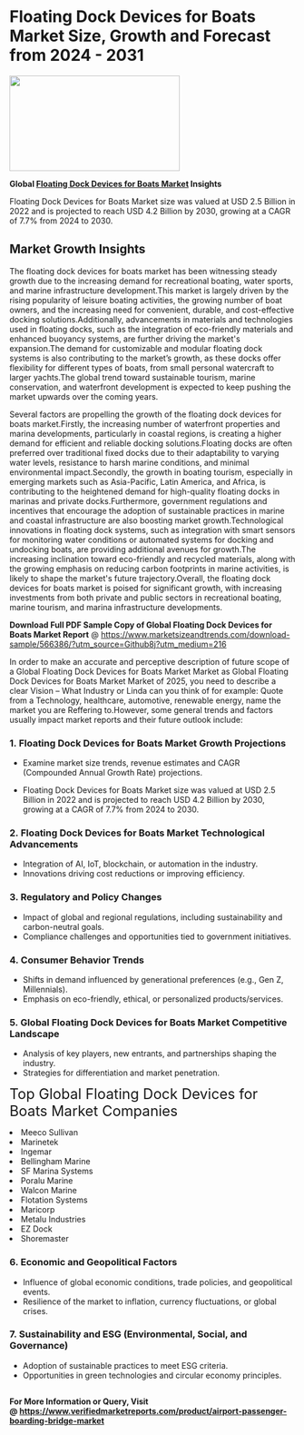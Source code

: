 <H1>Floating Dock Devices for Boats Market Size, Growth and Forecast from 2024 - 2031</H1><img class="aligncenter size-medium wp-image-584254" src="https://thirdeyenews.in/wp-content/uploads/2024/09/Global-Market-Research-300x168.jpeg" alt="" width="300" height="168" /><p><strong>Global&nbsp;<a href="https://www.marketsizeandtrends.com/download-sample/566386/?utm_source=Github8j?utm_medium=216">Floating Dock Devices for Boats Market</a> Insights</strong></p><p>Floating Dock Devices for Boats Market size was valued at USD 2.5 Billion in 2022 and is projected to reach USD 4.2 Billion by 2030, growing at a CAGR of 7.7% from 2024 to 2030.</p><p><h2>Market Growth Insights</h2> <p>The floating dock devices for boats market has been witnessing steady growth due to the increasing demand for recreational boating, water sports, and marine infrastructure development.This market is largely driven by the rising popularity of leisure boating activities, the growing number of boat owners, and the increasing need for convenient, durable, and cost-effective docking solutions.Additionally, advancements in materials and technologies used in floating docks, such as the integration of eco-friendly materials and enhanced buoyancy systems, are further driving the market's expansion.The demand for customizable and modular floating dock systems is also contributing to the market’s growth, as these docks offer flexibility for different types of boats, from small personal watercraft to larger yachts.The global trend toward sustainable tourism, marine conservation, and waterfront development is expected to keep pushing the market upwards over the coming years.</p> <p>Several factors are propelling the growth of the floating dock devices for boats market.Firstly, the increasing number of waterfront properties and marina developments, particularly in coastal regions, is creating a higher demand for efficient and reliable docking solutions.Floating docks are often preferred over traditional fixed docks due to their adaptability to varying water levels, resistance to harsh marine conditions, and minimal environmental impact.Secondly, the growth in boating tourism, especially in emerging markets such as Asia-Pacific, Latin America, and Africa, is contributing to the heightened demand for high-quality floating docks in marinas and private docks.Furthermore, government regulations and incentives that encourage the adoption of sustainable practices in marine and coastal infrastructure are also boosting market growth.Technological innovations in floating dock systems, such as integration with smart sensors for monitoring water conditions or automated systems for docking and undocking boats, are providing additional avenues for growth.The increasing inclination toward eco-friendly and recycled materials, along with the growing emphasis on reducing carbon footprints in marine activities, is likely to shape the market's future trajectory.Overall, the floating dock devices for boats market is poised for significant growth, with increasing investments from both private and public sectors in recreational boating, marine tourism, and marina infrastructure developments.<p><span class=""><strong>Download Full PDF Sample Copy of Global Floating Dock Devices for Boats Market Report</strong> @ <a href="https://www.marketsizeandtrends.com/download-sample/566386/?utm_source=Github8j?utm_medium=216" target="_blank">https://www.marketsizeandtrends.com/download-sample/566386/?utm_source=Github8j?utm_medium=216</a></span></p><p>In order to make an accurate and perceptive description of future scope of a Global&nbsp;Floating Dock Devices for Boats Market Market as Global&nbsp;Floating Dock Devices for Boats Market Market of 2025, you need to describe a clear Vision &ndash; What Industry or Linda can you think of for example: Quote from a Technology, healthcare, automotive, renewable energy, name the market you are Reffering to.However, some general trends and factors usually impact market reports and their future outlook include:</p><h3>1.&nbsp;<strong>Floating Dock Devices for Boats Market Growth Projections</strong></h3><ul><li>Examine market size trends, revenue estimates and CAGR (Compounded Annual Growth Rate) projections.</li><li><p>Floating Dock Devices for Boats Market size was valued at USD 2.5 Billion in 2022 and is projected to reach USD 4.2 Billion by 2030, growing at a CAGR of 7.7% from 2024 to 2030.</p></li></ul><h3>2.&nbsp;<strong>Floating Dock Devices for Boats Market Technological Advancements</strong></h3><ul><li>Integration of AI, IoT, blockchain, or automation in the industry.</li><li>Innovations driving cost reductions or improving efficiency.</li></ul><h3>3.&nbsp;<strong>Regulatory and Policy Changes</strong></h3><ul><li>Impact of global and regional regulations, including sustainability and carbon-neutral goals.</li><li>Compliance challenges and opportunities tied to government initiatives.</li></ul><h3>4.&nbsp;<strong>Consumer Behavior Trends</strong></h3><ul><li>Shifts in demand influenced by generational preferences (e.g., Gen Z, Millennials).</li><li>Emphasis on eco-friendly, ethical, or personalized products/services.</li></ul><h3>5.&nbsp;<strong>Global Floating Dock Devices for Boats Market Competitive Landscape</strong></h3><ul><li>Analysis of key players, new entrants, and partnerships shaping the industry.</li><li>Strategies for differentiation and market penetration.</li></ul><p data-pm-slice="1 1 []"><span style="color: inherit; font-family: inherit; font-size: 25px;">Top Global Floating Dock Devices for Boats Market Companies</span></p><div class="" data-test-id=""><p><li>Meeco Sullivan</li><li> Marinetek</li><li> Ingemar</li><li> Bellingham Marine</li><li> SF Marina Systems</li><li> Poralu Marine</li><li> Walcon Marine</li><li> Flotation Systems</li><li> Maricorp</li><li> Metalu Industries</li><li> EZ Dock</li><li> Shoremaster</li></p></div><h3>6.&nbsp;<strong>Economic and Geopolitical Factors</strong></h3><ul><li>Influence of global economic conditions, trade policies, and geopolitical events.</li><li>Resilience of the market to inflation, currency fluctuations, or global crises.</li></ul><h3>7.&nbsp;<strong>Sustainability and ESG (Environmental, Social, and Governance)</strong></h3><ul><li>Adoption of sustainable practices to meet ESG criteria.</li><li>Opportunities in green technologies and circular economy principles.</li></ul><h2><strong style="font-size: 14px;">For More Information or Query, Visit @&nbsp;</strong><a style="background-color: #ffffff; font-size: 14px;" href="https://www.marketsizeandtrends.com/report/floating-dock-devices-for-boats-market/" target="_blank">https://www.verifiedmarketreports.com/product/airport-passenger-boarding-bridge-market</a></h2>